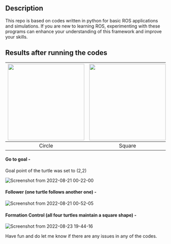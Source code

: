 
## Description
This repo is based on codes written in python for basic ROS applications and simulations. If you are new to learning ROS, experimenting with these programs can enhance your understanding of this framework and improve your skills.

## Results after running the codes 

| <img src="https://user-images.githubusercontent.com/92629417/197455894-23a603e1-9239-4745-900d-45690bd41a75.gif" width="240" height="240" /> | <img src="https://user-images.githubusercontent.com/92629417/197455897-aa6f057d-232e-444d-80ae-d93939ea146e.gif" width="240" height="240" /> | <img src="https://user-images.githubusercontent.com/92629417/197455902-295241d9-73ad-4eab-867c-f90efeb2f81a.gif" width="240" height="240" /> |
|:--:|:--:|:--:|
| Circle | Square | Square Spiral | 


#### Go to goal - 
Goal point of the turtle was set to (2,2)

![Screenshot from 2022-08-21 00-22-00](https://user-images.githubusercontent.com/92629417/185762902-1a065531-1d15-489e-8e0b-3f305b282832.png)

#### Follower (one turtle follows another one) - 

![Screenshot from 2022-08-21 00-52-05](https://user-images.githubusercontent.com/92629417/185763096-b79324e5-b6f5-4884-a6c0-662bff9ee9e1.png)

#### Formation Control (all four turtles maintain a square shape) - 

![Screenshot from 2022-08-23 19-44-16](https://user-images.githubusercontent.com/92629417/187463982-dc400717-af08-45d6-9064-54895fb89fb3.png)


Have fun and do let me know if there are any issues in any of the codes.
